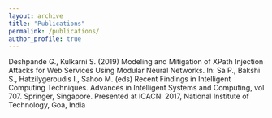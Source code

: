 ```yaml
---
layout: archive
title: "Publications"
permalink: /publications/
author_profile: true
---
```

Deshpande G., Kulkarni S. (2019) Modeling and Mitigation of XPath Injection Attacks for Web Services Using Modular Neural Networks. In: Sa P., Bakshi S., Hatzilygeroudis I., Sahoo M. (eds) Recent Findings in Intelligent Computing Techniques. Advances in Intelligent Systems and Computing, vol 707. Springer, Singapore. Presented at ICACNI 2017, National Institute of Technology, Goa, India
